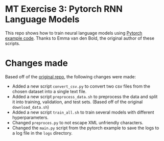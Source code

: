 # MT Exercise 3: Pytorch RNN Language Models

This repo shows how to train neural language models using [Pytorch example code](https://github.com/pytorch/examples/tree/master/word_language_model). Thanks to Emma van den Bold, the original author of these scripts. 

# Changes made
Based off of the [original repo](https://github.com/siri-web/mt-exercise-03), the following changes were made:
- Added a new script `convert_csv.py` to convert two csv files from the chosen dataset into a single text file.
- Added a new script `preprocess_data.sh` to preprocess the data and split it into training, validation, and test sets. (Based off of the original `download_data.sh`)
- Added a new script `train_all.sh` to train several models with different hyperparameters.
- Changed `preproces.py` to not escape XML unfriendly characters.
- Changed the `main.py` script from the pytorch example to save the logs to a log file in the `logs` directory.